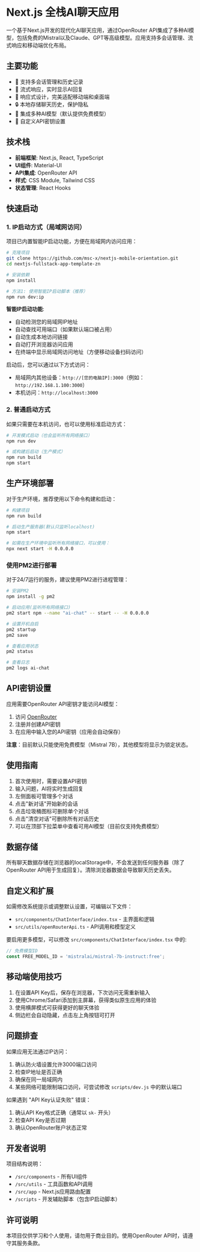 # Next.js 全栈AI聊天应用

一个基于Next.js开发的现代化AI聊天应用，通过OpenRouter API集成了多种AI模型，包括免费的Mistral以及Claude、GPT等高级模型。应用支持多会话管理、流式响应和移动端优化布局。

## 主要功能

- 💬 支持多会话管理和历史记录
- 🔄 流式响应，实时显示AI回复
- 📱 响应式设计，完美适配移动端和桌面端
- 🔒 本地存储聊天历史，保护隐私
- 🚀 集成多种AI模型（默认提供免费模型）
- 🔑 自定义API密钥设置

## 技术栈

- **前端框架**: Next.js, React, TypeScript
- **UI组件**: Material-UI
- **API集成**: OpenRouter API
- **样式**: CSS Module, Tailwind CSS
- **状态管理**: React Hooks

## 快速启动

### 1. IP启动方式（局域网访问）

项目已内置智能IP启动功能，方便在局域网内访问应用：

```bash
# 克隆项目
git clone https://github.com/msc-x/nextjs-mobile-orientation.git
cd nextjs-fullstack-app-template-zn

# 安装依赖
npm install

# 方法1: 使用智能IP启动脚本（推荐）
npm run dev:ip
```

**智能IP启动功能**:
- 自动检测您的局域网IP地址
- 自动查找可用端口（如果默认端口被占用）
- 自动生成本地访问链接
- 自动打开浏览器访问应用
- 在终端中显示局域网访问地址（方便移动设备扫码访问）

启动后，您可以通过以下方式访问：
- 局域网内其他设备：`http://[您的电脑IP]:3000`（例如：`http://192.168.1.100:3000`）
- 本机访问：`http://localhost:3000`

### 2. 普通启动方式

如果只需要在本机访问，也可以使用标准启动方式：

```bash
# 开发模式启动（也会监听所有网络接口）
npm run dev

# 或构建后启动（生产模式）
npm run build
npm start
```

## 生产环境部署

对于生产环境，推荐使用以下命令构建和启动：

```bash
# 构建项目
npm run build

# 启动生产服务器(默认只监听localhost)
npm start

# 如需在生产环境中监听所有网络接口，可以使用：
npx next start -H 0.0.0.0
```

### 使用PM2进行部署

对于24/7运行的服务，建议使用PM2进行进程管理：

```bash
# 安装PM2
npm install -g pm2

# 启动应用(监听所有网络接口)
pm2 start npm --name "ai-chat" -- start -- -H 0.0.0.0

# 设置开机自启
pm2 startup
pm2 save

# 查看应用状态
pm2 status

# 查看日志
pm2 logs ai-chat
```

## API密钥设置

应用需要OpenRouter API密钥才能访问AI模型：

1. 访问 [OpenRouter](https://openrouter.ai)
2. 注册并创建API密钥
3. 在应用中输入您的API密钥（应用会自动保存）

**注意**：目前默认只能使用免费模型（Mistral 7B），其他模型将显示为锁定状态。

## 使用指南

1. 首次使用时，需要设置API密钥
2. 输入问题，AI将实时生成回复
3. 左侧面板可管理多个对话
4. 点击"新对话"开始新的会话
5. 点击垃圾桶图标可删除单个对话
6. 点击"清空对话"可删除所有对话历史
7. 可以在顶部下拉菜单中查看可用AI模型（目前仅支持免费模型）

## 数据存储

所有聊天数据存储在浏览器的localStorage中，不会发送到任何服务器（除了OpenRouter API用于生成回复）。清除浏览器数据会导致聊天历史丢失。

## 自定义和扩展

如需修改系统提示或调整默认设置，可编辑以下文件：

- `src/components/ChatInterface/index.tsx` - 主界面和逻辑
- `src/utils/openRouterApi.ts` - API调用和模型定义

要启用更多模型，可以修改 `src/components/ChatInterface/index.tsx` 中的:
```typescript
// 免费模型ID
const FREE_MODEL_ID = 'mistralai/mistral-7b-instruct:free';
```

## 移动端使用技巧

1. 在设置API Key后，保存在浏览器，下次访问无需重新输入
2. 使用Chrome/Safari添加到主屏幕，获得类似原生应用的体验
3. 使用横屏模式可获得更好的聊天体验
4. 侧边栏会自动隐藏，点击左上角按钮可打开

## 问题排查

如果应用无法通过IP访问：

1. 确认防火墙设置允许3000端口访问
2. 检查IP地址是否正确
3. 确保在同一局域网内
4. 某些网络可能限制端口访问，可尝试修改 `scripts/dev.js` 中的默认端口

如果遇到 "API Key认证失败" 错误：
1. 确认API Key格式正确（通常以 `sk-` 开头）
2. 检查API Key是否过期
3. 确认OpenRouter账户状态正常

## 开发者说明

项目结构说明：
- `/src/components` - 所有UI组件
- `/src/utils` - 工具函数和API调用
- `/src/app` - Next.js应用路由配置
- `/scripts` - 开发辅助脚本（包含IP启动脚本）

## 许可说明

本项目仅供学习和个人使用，请勿用于商业目的。使用OpenRouter API时，请遵守其服务条款。
